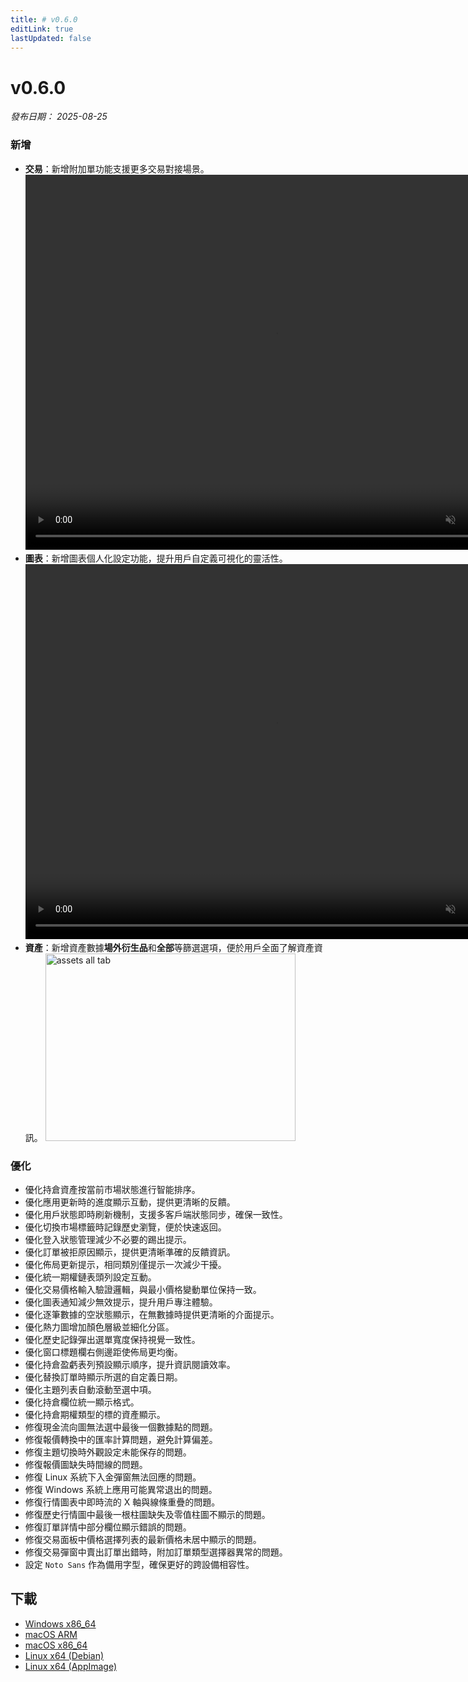```yaml
---
title: # v0.6.0
editLink: true
lastUpdated: false
---
```


# v0.6.0 

_發布日期： 2025-08-25_

### 新增

- **交易**：新增附加單功能支援更多交易對接場景。
  <video src="https://assets.lbctrl.com/uploads/4033558b-aebf-4a04-9508-6dcfd6ec2617/attach-order.mp4" width="800" height="600" type="video/mp4" autoplay muted loop>您的瀏覽器不支援視頻標籤。</video>
- **圖表**：新增圖表個人化設定功能，提升用戶自定義可視化的靈活性。
  <video src="https://assets.lbctrl.com/uploads/ad1f77ee-0c16-4703-be28-b94f70f1a376/chart-settings.mp4" width="800" height="600" type="video/mp4" autoplay muted loop>您的瀏覽器不支援視頻標籤。</video>
- **資產**：新增資產數據**場外衍生品**和**全部**等篩選選項，便於用戶全面了解資產資訊。
  <img src="https://assets.lbctrl.com/uploads/1c2d6988-ce98-46c8-8c36-ecc74b8027e3/asset-all-tab.png" alt="assets all tab" width="400" height="300">

### 優化

- 優化持倉資產按當前市場狀態進行智能排序。
- 優化應用更新時的進度顯示互動，提供更清晰的反饋。
- 優化用戶狀態即時刷新機制，支援多客戶端狀態同步，確保一致性。
- 優化切換市場標籤時記錄歷史瀏覽，便於快速返回。
- 優化登入狀態管理減少不必要的踢出提示。
- 優化訂單被拒原因顯示，提供更清晰準確的反饋資訊。
- 優化佈局更新提示，相同類別僅提示一次減少干擾。
- 優化統一期權鏈表頭列設定互動。
- 優化交易價格輸入驗證邏輯，與最小價格變動單位保持一致。
- 優化圖表通知減少無效提示，提升用戶專注體驗。
- 優化逐筆數據的空狀態顯示，在無數據時提供更清晰的介面提示。
- 優化熱力圖增加顏色層級並細化分區。
- 優化歷史記錄彈出選單寬度保持視覺一致性。
- 優化窗口標題欄右側邊距使佈局更均衡。
- 優化持倉盈虧表列預設顯示順序，提升資訊閱讀效率。
- 優化替換訂單時顯示所選的自定義日期。
- 優化主題列表自動滾動至選中項。
- 優化持倉欄位統一顯示格式。
- 優化持倉期權類型的標的資產顯示。
- 修復現金流向圖無法選中最後一個數據點的問題。
- 修復報價轉換中的匯率計算問題，避免計算偏差。
- 修復主題切換時外觀設定未能保存的問題。
- 修復報價圖缺失時間線的問題。
- 修復 Linux 系統下入金彈窗無法回應的問題。
- 修復 Windows 系統上應用可能異常退出的問題。
- 修復行情圖表中即時流的 X 軸與線條重疊的問題。
- 修復歷史行情圖中最後一根柱圖缺失及零值柱圖不顯示的問題。
- 修復訂單詳情中部分欄位顯示錯誤的問題。
- 修復交易面板中價格選擇列表的最新價格未居中顯示的問題。
- 修復交易彈窗中賣出訂單出錯時，附加訂單類型選擇器異常的問題。
- 設定 `Noto Sans` 作為備用字型，確保更好的跨設備相容性。

## 下載

- [Windows x86_64](https://assets.lbkrs.com/github/release/longbridge-desktop/stable/longbridge-v0.6.0-windows-x86_64.exe)
- [macOS ARM](https://assets.lbkrs.com/github/release/longbridge-desktop/stable/longbridge-v0.6.0-macos-aarch64.dmg)
- [macOS x86_64](https://assets.lbkrs.com/github/release/longbridge-desktop/stable/longbridge-v0.6.0-macos-x86_64.dmg)
- [Linux x64 (Debian)](https://assets.lbkrs.com/github/release/longbridge-desktop/stable/longbridge-v0.6.0-linux-x86_64.deb)
- [Linux x64 (AppImage)](https://assets.lbkrs.com/github/release/longbridge-desktop/stable/longbridge-v0.6.0-linux-x86_64.AppImage)